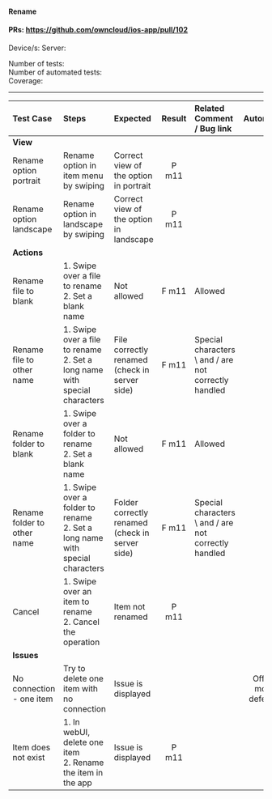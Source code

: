 #### Rename 

#### PRs: https://github.com/owncloud/ios-app/pull/102

Device/s:
Server: 

Number of tests: <br>
Number of automated tests: <br>
Coverage: <br>


---

 
| Test Case | Steps | Expected | Result | Related Comment / Bug link | Automated |
| :-------- | :---- | :------- | :----: | :------------------------- | :-------: |
|**View**||||||
| Rename option portrait| Rename option in item menu by swiping | Correct view of the option in portrait | P m11 | | |
| Rename option landscape| Rename option in landscape by swiping | Correct view of the option in landscape | P m11 | | |
|**Actions**||||||
| Rename file to blank | 1. Swipe over a file to rename<br>2. Set a blank name | Not allowed | F m11 | Allowed |
| Rename file to other name | 1. Swipe over a file to rename<br>2. Set a long name with special characters | File correctly renamed (check in server side) | F m11 | Special characters \\ and / are not correctly handled  |
| Rename folder to blank | 1. Swipe over a folder to rename<br>2. Set a blank name | Not allowed | F m11 | Allowed |
| Rename folder to other name | 1. Swipe over a folder to rename<br>2. Set a long name with special characters | Folder correctly renamed (check in server side) | F m11  | Special characters \\ and / are not correctly handled  |
| Cancel | 1. Swipe over an item to rename<br>2. Cancel the operation | Item not renamed | P m11 |  |
|**Issues**||||||
| No connection - one item | Try to delete one item with no connection | Issue is displayed | | | Offline mode deferred |
| Item does not exist | 1. In webUI, delete one item<br>2. Rename the item in the app | Issue is displayed | P m11 | | |